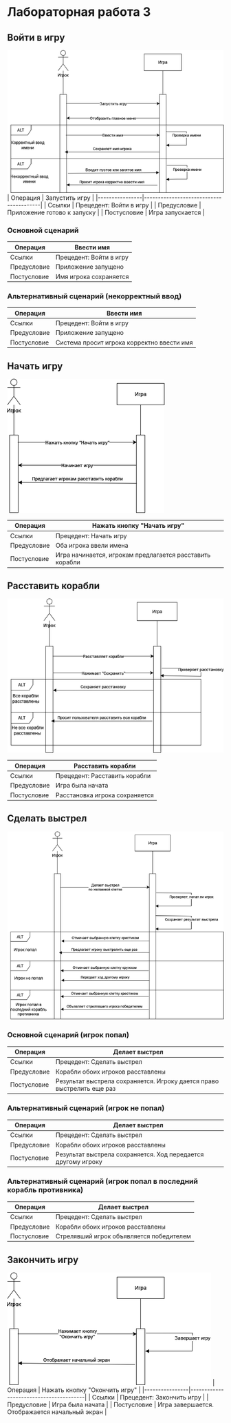 # Лабораторная работа 3
## Войти в игру
![1](images/3_11.png)
| Операция       | Запустить игру             |
|----------------|----------------------------------------|
| Ссылки         | Прецедент: Войти в игру                |
| Предусловие    | Приложение готово к запуску                   |
| Постусловие    | Игра запускается   |
### Основной сценарий
| Операция       | Ввести имя             |
|----------------|----------------------------------------|
| Ссылки         | Прецедент: Войти в игру                |
| Предусловие    | Приложение запущено                    |
| Постусловие    | Имя игрока сохраняется   |

### Альтернативный сценарий (некорректный ввод)
| Операция       | Ввести имя             |
|----------------|----------------------------------------|
| Ссылки         | Прецедент: Войти в игру                |
| Предусловие    | Приложение запущено                    |
| Постусловие    | Система просит игрока корректно ввести имя  |
## Начать игру
![2](images/3_2.png)

| Операция       | Нажать кнопку "Начать игру"             |
|----------------|----------------------------------------|
| Ссылки         | Прецедент: Начать игру                |
| Предусловие    | Оба игрока ввели имена                    |
| Постусловие    | Игра начинается, игрокам предлагается расставить корабли   |

## Расставить корабли

![3](images/3_33.png)

| Операция       | Расставить корабли            |
|----------------|----------------------------------------|
| Ссылки         | Прецедент: Расставить корабли                |
| Предусловие    | Игра была начата                    |
| Постусловие    | Расстановка игрока сохраняется   |

## Сделать выстрел
![4](images/3_4.png)
### Основной сценарий (игрок попал)
| Операция       | Делает выстрел            |
|----------------|----------------------------------------|
| Ссылки         | Прецедент: Сделать выстрел               |
| Предусловие    | Корабли обоих игроков расставлены                  |
| Постусловие    | Результат выстрела сохраняется. Игроку дается право выстрелить еще раз   |
### Альтернативный сценарий (игрок  не попал)
| Операция       | Делает выстрел            |
|----------------|----------------------------------------|
| Ссылки         | Прецедент: Сделать выстрел               |
| Предусловие    | Корабли обоих игроков расставлены                  |
| Постусловие    | Результат выстрела сохраняется. Ход передается другому игроку  |

### Альтернативный сценарий (игрок попал в последний корабль противника)
| Операция       | Делает выстрел            |
|----------------|----------------------------------------|
| Ссылки         | Прецедент: Сделать выстрел               |
| Предусловие    | Корабли обоих игроков расставлены                  |
| Постусловие    | Стрелявший игрок объявляется победителем   |

## Закончить игру

![5](images/3_5.png)
| Операция       | Нажать кнопку "Окончить игру"            |
|----------------|----------------------------------------|
| Ссылки         | Прецедент: Закончить игру              |
| Предусловие    | Игра была начата                  |
| Постусловие    | Игра завершается. Отображается начальный экран   |